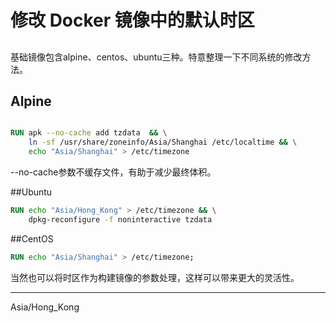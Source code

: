 # 修改 Docker 镜像中的默认时区

## 
 基础镜像包含alpine、centos、ubuntu三种。特意整理一下不同系统的修改方法。

## Alpine
``` Dockerfile

RUN apk --no-cache add tzdata  && \
    ln -sf /usr/share/zoneinfo/Asia/Shanghai /etc/localtime && \
    echo "Asia/Shanghai" > /etc/timezone 
```

--no-cache参数不缓存文件，有助于减少最终体积。

##Ubuntu
``` Dockerfile
RUN echo "Asia/Hong_Kong" > /etc/timezone && \
    dpkg-reconfigure -f noninteractive tzdata
```

##CentOS

``` Dockerfile
RUN echo "Asia/Shanghai" > /etc/timezone;
```

当然也可以将时区作为构建镜像的参数处理，这样可以带来更大的灵活性。

-----
Asia/Hong_Kong